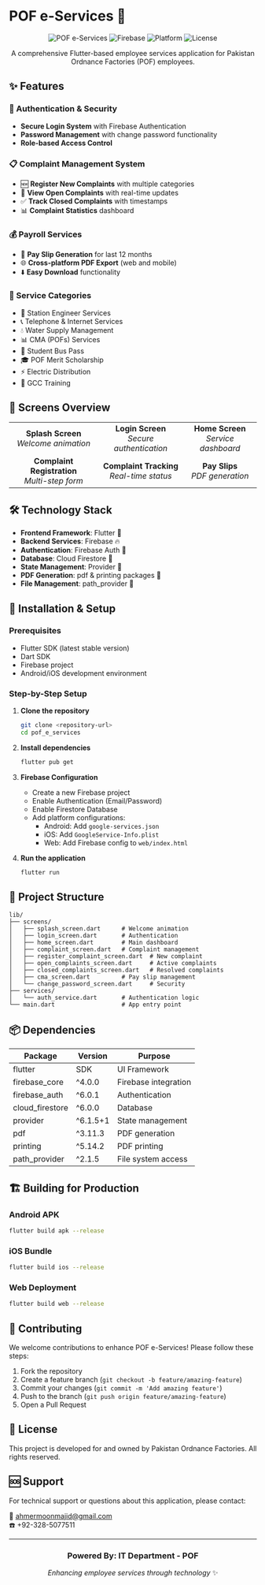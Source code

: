 # POF e-Services 🚀

<div align="center">
  
![POF e-Services](https://img.shields.io/badge/Flutter-Framework-blue?logo=flutter)
![Firebase](https://img.shields.io/badge/Firebase-Backend-orange?logo=firebase)
![Platform](https://img.shields.io/badge/Platforms-Android%20%7C%20iOS%20%7C%20Web-green)
![License](https://img.shields.io/badge/License-Proprietary-lightgrey)

A comprehensive Flutter-based employee services application for Pakistan Ordnance Factories (POF) employees.

</div>

## ✨ Features

### 🔐 Authentication & Security
- **Secure Login System** with Firebase Authentication
- **Password Management** with change password functionality
- **Role-based Access Control**

### 📋 Complaint Management System
- 🆕 **Register New Complaints** with multiple categories
- 👀 **View Open Complaints** with real-time updates
- ✅ **Track Closed Complaints** with timestamps
- 📊 **Complaint Statistics** dashboard

### 💰 Payroll Services
- 📄 **Pay Slip Generation** for last 12 months
- 🌐 **Cross-platform PDF Export** (web and mobile)
- ⬇️ **Easy Download** functionality

### 🏢 Service Categories
- 🔧 Station Engineer Services
- 📞 Telephone & Internet Services
- 💧 Water Supply Management
- 📊 CMA (POFs) Services
- 🚌 Student Bus Pass
- 🎓 POF Merit Scholarship
- ⚡ Electric Distribution
- 🎯 GCC Training

## 📱 Screens Overview

| | | |
|:-------------------------:|:-------------------------:|:-------------------------:|
| **Splash Screen**<br>*Welcome animation* | **Login Screen**<br>*Secure authentication* | **Home Screen**<br>*Service dashboard* |
| **Complaint Registration**<br>*Multi-step form* | **Complaint Tracking**<br>*Real-time status* | **Pay Slips**<br>*PDF generation* |

## 🛠️ Technology Stack

- **Frontend Framework**: Flutter 📱
- **Backend Services**: Firebase 🔥
- **Authentication**: Firebase Auth 🔐
- **Database**: Cloud Firestore 💾
- **State Management**: Provider 🧩
- **PDF Generation**: pdf & printing packages 📄
- **File Management**: path_provider 📁

## 🚀 Installation & Setup

### Prerequisites

- Flutter SDK (latest stable version)
- Dart SDK
- Firebase project
- Android/iOS development environment

### Step-by-Step Setup

1. **Clone the repository**
   ```bash
   git clone <repository-url>
   cd pof_e_services
   ```

2. **Install dependencies**
   ```bash
   flutter pub get
   ```

3. **Firebase Configuration**
   - Create a new Firebase project
   - Enable Authentication (Email/Password)
   - Enable Firestore Database
   - Add platform configurations:
     - Android: Add `google-services.json`
     - iOS: Add `GoogleService-Info.plist`
     - Web: Add Firebase config to `web/index.html`

4. **Run the application**
   ```bash
   flutter run
   ```

## 📁 Project Structure

```
lib/
├── screens/
│   ├── splash_screen.dart      # Welcome animation
│   ├── login_screen.dart       # Authentication
│   ├── home_screen.dart        # Main dashboard
│   ├── complaint_screen.dart   # Complaint management
│   ├── register_complaint_screen.dart  # New complaint
│   ├── open_complaints_screen.dart     # Active complaints
│   ├── closed_complaints_screen.dart   # Resolved complaints
│   ├── cma_screen.dart         # Pay slip management
│   └── change_password_screen.dart     # Security
├── services/
│   └── auth_service.dart       # Authentication logic
└── main.dart                   # App entry point
```

## 📦 Dependencies

| Package | Version | Purpose |
|---------|---------|---------|
| flutter | SDK | UI Framework |
| firebase_core | ^4.0.0 | Firebase integration |
| firebase_auth | ^6.0.1 | Authentication |
| cloud_firestore | ^6.0.0 | Database |
| provider | ^6.1.5+1 | State management |
| pdf | ^3.11.3 | PDF generation |
| printing | ^5.14.2 | PDF printing |
| path_provider | ^2.1.5 | File system access |

## 🏗️ Building for Production

### Android APK
```bash
flutter build apk --release
```

### iOS Bundle
```bash
flutter build ios --release
```

### Web Deployment
```bash
flutter build web --release
```

## 🤝 Contributing

We welcome contributions to enhance POF e-Services! Please follow these steps:

1. Fork the repository
2. Create a feature branch (`git checkout -b feature/amazing-feature`)
3. Commit your changes (`git commit -m 'Add amazing feature'`)
4. Push to the branch (`git push origin feature/amazing-feature`)
5. Open a Pull Request

## 📄 License

This project is developed for and owned by Pakistan Ordnance Factories. All rights reserved.

## 🆘 Support

For technical support or questions about this application, please contact:
  
📧 ahmermoonmajid@gmail.com  
☎️ +92-328-5077511

---

<div align="center">

### **Powered By: IT Department - POF**

*Enhancing employee services through technology* ✨

</div>
